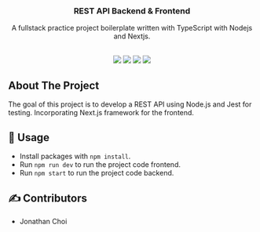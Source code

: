 <p align="center">
  <h3 align="center">REST API Backend & Frontend</h3>

  <p align="center">
    A fullstack practice project boilerplate written with TypeScript with Nodejs and Nextjs.
    <br>
  <br>
  <p align="center">
    <img src="https://img.shields.io/badge/%E2%80%8E%20-Typescript-blue?style=for-the-badge&logo=Typescript">
    <img src="https://img.shields.io/badge/%E2%80%8E%20-Next.js%20-lightgrey?style=for-the-badge&logo=next.js">
        <img src="https://img.shields.io/badge/%E2%80%8E%20-Node.js-darkgreen?style=for-the-badge&logo=Node.js">
       <img src="https://img.shields.io/badge/%E2%80%8E%20-JEST-orange?style=for-the-badge&logo=jest">
  </p>
</p>

## About The Project

The goal of this project is to develop a REST API using Node.js and Jest for testing. Incorporating Next.js framework for the frontend.
## 📝 Usage

- Install packages with `npm install`.
- Run `npm run dev` to run the project code frontend.
- Run `npm start` to run the project code backend.
  
## ✍️ Contributors
- Jonathan Choi
